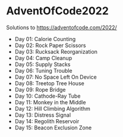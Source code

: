 # AdventOfCode2022
Solutions to https://adventofcode.com/2022/

 - Day 01: Calorie Counting
 - Day 02: Rock Paper Scissors
 - Day 03: Rucksack Reorganization
 - Day 04: Camp Cleanup
 - Day 05: Supply Stacks
 - Day 06: Tuning Trouble
 - Day 07: No Space Left On Device
 - Day 08: Treetop Tree House
 - Day 09: Rope Bridge
 - Day 10: Cathode-Ray Tube
 - Day 11: Monkey in the Middle
 - Day 12: Hill Climbing Algorithm
 - Day 13: Distress Signal
 - Day 14: Regolith Reservoir
 - Day 15: Beacon Exclusion Zone